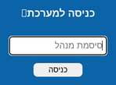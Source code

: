 <!DOCTYPE html>
<html lang="he">
<head>
<meta charset="UTF-8" />
<meta name="viewport" content="width=device-width,initial-scale=1" />
<title>ניהול לקוחות זומבים — מקצועי</title>


<script>
// מניעת מקש ימני
document.addEventListener('contextmenu', function(e){
  e.preventDefault();
  toast("פעולה זו מנועה", "error"); // הודעה למשתמש
});

// מניעת Ctrl+C / Ctrl+X / Ctrl+U
document.addEventListener('keydown', function(e){
  if (e.ctrlKey && (e.key === 'c' || e.key === 'x' || e.key === 'u')) {
    e.preventDefault();
    toast("פעולה זו מנועה", "error");
  }
});
</script>



<script>
// זמן ניתוק בדקות
const AUTO_LOGOUT_MINUTES = 5;
let logoutTimer;

// הפעלת הטיימר מחדש בעת פעילות
function resetLogoutTimer() {
  clearTimeout(logoutTimer);
  logoutTimer = setTimeout(() => {
    toast("אין פעילות – התנתקת אוטומטית", "error");
    logout(); // הפונקציה שלך להתנתקות
  }, AUTO_LOGOUT_MINUTES * 60 * 1000);
}

// מאזינים לאירועי פעילות
['mousemove', 'keydown', 'scroll', 'click'].forEach(evt => {
  document.addEventListener(evt, resetLogoutTimer);
});

// התחלת הטיימר בעת טעינת הדף אם המשתמש מחובר
window.addEventListener('DOMContentLoaded', () => {
  if(localStorage.getItem('adminLogged') === '1'){
    resetLogoutTimer();
  }
});
</script>











<style>
:root{
  --primary:#2E71B3; 
  --accent:#0F0880; 
  --dark:#1A1A1A; 
  --hover-row:#FFFFFF;
  --maxw:1650px;
}
body{
  font-family:'Segoe UI',Tahoma,sans-serif;
  margin:0; padding:0; direction:rtl;
  background:linear-gradient(F7892F,#f0f4f8,#e8f5e9);
  color:#111;
}
header{
  background:linear-gradient(90deg,var(--primary),var(--accent));
  color:#EBC26A;
  padding:16px 24px;
  display:flex;
  justify-content:space-between;
  align-items:center;
  box-shadow:0 4px 6px rgba(0,0,0,.12);
  position:sticky;
  top:0;
  z-index:1000;
}
.logo{
  font-size:20px;
  font-weight:800;
  text-shadow:1px 1px 2px rgba(0,0,0,.15);
}
nav ul{
  list-style:none; margin:0; padding:0; display:flex; gap:2px; align-items:center;
}
nav a{
  color:white; text-decoration:none; padding:8px 12px; border-radius:6px; transition:background .18s; font-size:18px;
}
nav a:hover{ background:rgba(255,255,255,0.12); }
nav li{ position:relative; }
nav li ul{
  display:none;
  position:absolute;
  top:36px;
  right:0;
  background:var(--accent);
  padding:8px 0;
  border-radius:4px;
  min-width:180px;
}
nav li:hover ul{ display:block; }
nav li ul a{ display:block; padding:8px 14px; color:#FFFFFF; }




main.wrapper{
  max-width:var(--maxw);
  margin:20px auto;
  padding:20px;
  gap:18px;
  display:flex;
  flex-direction:column;
  min-height:calc(100vh - 220px);




}
.container{ display:flex; gap:18px; align-items:flex-start; }
.right-panel{ width:300px; display:flex; flex-direction:column; gap:14px; }
.tables-box{ flex:1; display:flex; flex-direction:column; gap:14px; }

.card{ background:#82D5ED; padding:15px; border-radius:10px; box-shadow:0 6px 16px rgba(0,0,0,.06); }

input, textarea, select {
  width: 140%;              /* תופס את רוחב הקונטיינר */
  padding: 6px 8px;         /* רווח פנימי נוח לקריאה */
  margin: 4px 0;            /* רווח בין השדות */
  font-size: 16px;          /* גודל טקסט אחיד */
  line-height: 1.4;         /* שורת טקסט נוחה לקריאה */
  border-radius: 6px;       /* פינות מעוגלות */
  border: 1px solid #d0d7de; /* גבול עדין */
  box-sizing: border-box;   /* כולל padding ברוחב */
}

/* אם רוצים ש-inlinedit בטבלה יקבל את אותו סגנון */
tr input, tr textarea, tr select {
  font-size: 16px;
  padding: 4px 6px;
}
button{
  padding:5px 5px; border:none; border-radius:8px; cursor:pointer;
  font-size:16px; transition:0.2s; white-space:nowrap;
}
button:hover{ opacity:0.95; transform:scale(1.03); }

.save{ background:#49C449; color:white; }
.archive{ background:#1FFFAE; color:#000000; }
.delete{ background:#F52116; color:white; }
.edit{ background:#5bc0de; color:white; }
.search-btn{ background:#337ab7; color:white; }
.reset-search{ background:#777; color:#fff; }
.logout-btn{ background:#f54291; color:white; margin-top:6px; }


table{
  width:100%; border-collapse:collapse; font-size:18px;
  border-radius:12px; overflow:hidden; box-shadow:0 6px 12px rgba(0,0,0,.04);
}
th,td{ padding:5px 5px; text-align:center; border-bottom:1px solid #000000; cursor:default; }
thead th{ background:linear-gradient(#FFFF1C,#FFFF1C,#FFFF1C); font-weight:700; cursor:pointer; }
tbody tr:hover{ background:var(--hover-row); }
tr.empty td{ text-align:center; color:#666; padding:18px; }

table.inactive thead th{ background:#d9534f; color:#fff; }
table.archive thead th{ background:#f0ad4e; color:#fff; }

.status-paid{ color:#147A00; font-weight:600; }
.status-unpaid{ color:#d9534f; font-weight:600; }
.status-trial{ color:#0275d8; font-weight:600; }
.status-blocked{ color:#555; font-weight:600; }




tr[data-status="שילם"]{ background:#EDEDED; }
tr[data-status="לא שילם"]{ background:#fde0e0; }
tr[data-status="מתנסה"]{ background:#e0f0fd; }
tr[data-status="חסום"]{ background:#fde0e0; color:#a00; }

.highlight{ background:yellow; }

#toast{
  position:fixed; top:30px; right:50%; transform:translateX(50%);
  background:rgba(0,0,0,.85); color:#fff; padding:12px 20px; border-radius:6px;
  opacity:0; pointer-events:none; transition:opacity .4s, transform .4s; z-index:2000;
  display:flex; align-items:center; gap:8px;
}
#toast.show{ opacity:1; transform:translateX(50%) translateY(0); }

.pagination-buttons{ display:flex; justify-content:center; padding:12px 0; gap:6px; flex-wrap:wrap; }
.pagination-buttons button{ min-width:40px; }

.actions{ display:flex; justify-content:center; gap:6px; flex-wrap:wrap; }
.actions button{ flex:1; min-width:80px; }


/* --- טבלה של לקוחות פעילים --- */
#customerTable, #customerTable td, #customerTable th {
  color: #222;
  font-size: 18px;
}
#customerTable tbody tr {
  background: #e0f7fa; /* רקע שורות פעילים */
}
#customerTable tbody tr:hover {
  background: #FFFFFF; /* hover שורות פעילים */
}

/* --- טבלה של לקוחות לא פעילים --- */
#inactiveTable, #inactiveTable td, #inactiveTable th {
  color: #444;
  font-size: 17px;
}
#inactiveTable tbody tr {
  background: #fff3e0; /* רקע שורות לא פעילים */
}
#inactiveTable tbody tr:hover {
  background: #FFFFFF; /* hover שורות לא פעילים */
}

/* --- טבלת ארכיון --- */
#archiveTable, #archiveTable td, #archiveTable th {
  color: #111;
  font-size: 17px;
}
#archiveTable tbody tr {
  background: #fff3e0; /* רקע שורות ארכיון */
}
#archiveTable tbody tr:hover {
  background: #FFFFFF; /* hover שורות ארכיון */
}

.footer{ background:var(--dark); color:#fff; padding:50px 20px; text-align:center; margin-top:30px; }
.footer a{ color:#fff; text-decoration:none; margin:0 8px; }

#loginScreen{
  position:fixed; top:0; left:0; width:100%; height:100%;
  background:#0b63a8; display:flex; justify-content:center; align-items:center; flex-direction:column; gap:12px;
  z-index:3000;
}
#loginScreen input{ width:200px; font-size:18px; }
#loginScreen button{ width:100px; }




@media(max-width:900px){ .container{ flex-direction:column; } .right-panel{ width:100%; } }
</style>
</head>
<body>




<div id="loginScreen">
  <h2 style="color:white;">כניסה למערכת🔑</h2>
  <input type="password" id="adminPassword" placeholder="סיסמת מנהל" autofocus onkeypress="if(event.key==='Enter'){login();}">
  <button onclick="login()">כניסה</button>
</div>





<header>
  <div class="logo">ניהול לקוחות CRM </div>
  <nav>
    <ul>
      <li><a href="file:///C:/Users/Admin/OneDrive/%D7%A9%D7%95%D7%9C%D7%97%D7%9F%20%D7%94%D7%A2%D7%91%D7%95%D7%93%D7%94/lekohot.html#">בית</a></li>


      <li><a href="#">לקוחות ▾</a>
        <ul>
    <li><a href="file:///C:/Users/Admin/OneDrive/%D7%A9%D7%95%D7%9C%D7%97%D7%9F%20%D7%94%D7%A2%D7%91%D7%95%D7%93%D7%94/%D7%90%D7%A0%D7%9C%D7%99%D7%98%D7%A7%D7%A1%20%D7%9C%D7%A7%D7%95%D7%97%D7%95%D7%AA.html">דוחות</a>
      </li>
          <li><a href="#">לקוחות פעילים</a></li>
          <li><a href="#">לקוחות לא פעילים</a></li>
          <li><a href="#">ארכיון</a></li>
        </ul>
      </li>
  
      <li><a href="file:///C:/Users/Admin/OneDrive/%D7%A9%D7%95%D7%9C%D7%97%D7%9F%20%D7%94%D7%A2%D7%91%D7%95%D7%93%D7%94/%D7%AA%D7%96%D7%9B%D7%95%D7%A8%D7%AA.html">תזכורת🔔</a></li>
      <li><a href="#">צור קשר</a></li>
    </ul>
  </nav>
</header>

<main class="wrapper">
  <h1 id="title" style="text-align:right; margin:0 6px 6px 0; color:var(--primary); font-size:22px;"></h1>
  <div class="container">
    <aside class="right-panel">









<div class="card search-card">
  <div class="search-wrapper">
    <input type="text" id="searchInput" placeholder="חיפוש לקוחות לפי שם, נייד, אימייל" onkeypress="if(event.key==='Enter'){manualSearch();}">
    <button class="icon-btn search-btn" onclick="manualSearch()">
      🔍 חיפוש
    </button>
    <button class="icon-btn reset-search" onclick="resetSearch()" title="איפוס חיפוש">
      🧹ניקוי חיפוש
    </button>
  </div>
</div>


      <div class="card">
        <h3>הוספת לקוח</h3>
        <input type="text" id="name" placeholder="שם מלא">
        <input type="email" id="email" placeholder="אימייל">
        <input type="text" id="mobile" placeholder="מספר נייד">
        <input type="number" step="0.01" id="amount" placeholder="סכום כסף">
        <textarea id="comment" placeholder="הערה" rows="3"></textarea>
        <label>סטטוס לקוח:</label>
        <select id="status">
          <option>שילם</option>
          <option>מתנסה</option>
          <option>לא שילם</option>
          <option>חסום</option>
        </select>
        <div class="actions" style="margin-top:8px;">
          <button class="save" onclick="addCustomer()">שמור💾</button>
          <button class="reset-search" onclick="resetAddCustomerForm()">איפוס 🧹</button>
          <button class="archive" onclick="archiveAllCustomers()">הכל לארכיון📦</button>
          <button class="delete" onclick="deleteSelectedCustomers()">מחק נבחרים🗑️</button>
          <button class="logout-btn" onclick="logout()">יציאה⏻</button>
        </div>
      </div>
    </aside>
    <section class="tables-box">
      <div class="card"><h2>לקוחות פעילים🟢</h2>
        <div style="overflow:auto; max-height:350px;">
          <table id="customerTable" class="active"></table>
          <div id="pagination-customers" class="pagination-buttons"></div>
        </div>
      </div>
      <div class="card"><h2>לקוחות לא פעילים⚪</h2>
        <div style="overflow:auto; max-height:350px;">
          <table id="inactiveTable" class="inactive"></table>
          <div id="pagination-inactive" class="pagination-buttons"></div>
        </div>
      </div>
      <div class="card"><h2>ארכיון📦</h2>
        <div style="overflow:auto; max-height:350px;">
          <table id="archiveTable" class="archive"></table>
          <div id="pagination-archive" class="pagination-buttons"></div>
        </div>
      </div>
    </section>
  </div>
</main>

<div id="toast"></div>

<footer class="footer">
  <div><a href="#">בית</a><a href="#">לקוחות</a><a href="#">צור קשר</a></div>
  <div style="font-size:13px; opacity:0.9;">© 2025 ניהול לקוחות זומבים. כל הזכויות שמורות.</div>
</footer>

<script>
const DELETE_PASSWORD="5135";
const ADMIN_PASSWORD="5135";

// ====== Login / Logout ======
function login(){
  const pass = document.getElementById('adminPassword').value;
  if(pass===ADMIN_PASSWORD){
    localStorage.setItem('adminLogged', '1');
    document.getElementById('loginScreen').style.display='none';
    renderAll();
  } else { alert("סיסמה שגויה"); }
}

function logout(){
  localStorage.removeItem('adminLogged');
  location.reload();
}

// ====== Check login on load ======
window.addEventListener('DOMContentLoaded', ()=>{
  if(localStorage.getItem('adminLogged')==='1'){
    document.getElementById('loginScreen').style.display='none';
    renderAll();
  } else {
    document.getElementById('loginScreen').style.display='flex';
  }
});

// ====== Toast ======
function toast(msg,type="info"){ 
  const t=document.getElementById('toast');
  const icon= type==="success"?"✔":type==="error"?"✖":"ℹ";
  t.innerHTML=`<span>${icon}</span>${msg}`;
  t.style.background= type==="error" ? "#d9534f" : type==="success" ? "#2e8b57" : "rgba(0,0,0,.8)";
  t.className="show";
  setTimeout(()=>t.className="",3000);
}

// ====== Data ======
let customers=JSON.parse(localStorage.getItem('customers'))||[];
let inactive=JSON.parse(localStorage.getItem('inactive'))||[];
let archive=JSON.parse(localStorage.getItem('archive'))||[];
let currentPage={customers:0,inactive:0,archive:0};
const PAGE_SIZE=5;
let searchTerm="";
let sortState={customers:{col:null,asc:true},inactive:{col:null,asc:true},archive:{col:null,asc:true}};

function generateUUID(){return 'xxxxxxxx-xxxx-4xxx-yxxx-xxxxxxxxxxxx'.replace(/[xy]/g,c=>{const r=Math.random()*16|0,v=c==='x'?r:(r&0x3|0x8);return v.toString(16);});}
function formatAmount(a){ const n=parseFloat(a); return isNaN(n)?"":n.toLocaleString('he-IL',{style:'currency',currency:'ILS',minimumFractionDigits:2,maximumFractionDigits:2}); }

// ====== Local Storage ======
function saveLocal(){
  localStorage.setItem('customers',JSON.stringify(customers));
  localStorage.setItem('inactive',JSON.stringify(inactive));
  localStorage.setItem('archive',JSON.stringify(archive));
  updateTitle();
}


// ====== Title ======
function updateTitle(){
  document.getElementById('title').textContent=`ניהול לקוחות זומבים — ${customers.length} לקוחות פעילים`;
}

// ====== Add Customer ======
function addCustomer(){
  const name=document.getElementById('name').value.trim();
  const email=document.getElementById('email').value.trim();
  const mobile=document.getElementById('mobile').value.trim();
  const amount=parseFloat(document.getElementById('amount').value);
  const comment=document.getElementById('comment').value.trim();
  const status=document.getElementById('status').value;
  if(!name||!email||!mobile||isNaN(amount)){ toast("מלא את כל השדות","error"); return; }
  if(customers.some(c=>c.name===name && c.mobile===mobile)){ toast("לקוח קיים","error"); return; }
  customers.push({id:generateUUID(),name,email,mobile,amount,comment,status});
  saveLocal(); renderAll(); toast("לקוח נוסף בהצלחה✔️","success"); resetAddCustomerForm();
}

function resetAddCustomerForm(){
  ["name","email","mobile","amount","comment"].forEach(id => document.getElementById(id).value="");
  document.getElementById('status').value="שילם";
  document.getElementById('name').focus();
  toast("טופס הוספת הלקוח אופס","success");
}

// ====== Highlight & Filter ======
function highlight(text, term){ if(!term) return text; return term.split(" ").filter(w=>w).reduce((acc,w)=>acc.replace(new RegExp(`(${w})`,'gi'), `<span class="highlight">$1</span>`), text); }
function filterData(arr){ 
  if(!searchTerm) return arr;
  const words=searchTerm.split(" ").filter(w=>w);
  return arr.filter(c=>words.every(w=>c.name.toLowerCase().includes(w)||c.email.toLowerCase().includes(w)||c.mobile.toString().toLowerCase().includes(w)||(c.comment||"").toLowerCase().includes(w)||c.status.toLowerCase().includes(w)));
}

// ====== Render Tables ======
function tableIdFromType(type){ return type==="customers"?"customerTable":type==="inactive"?"inactiveTable":"archiveTable"; }

function renderAll(){
  renderTable('customerTable',filterData(customers),'customers',currentPage.customers);
  renderTable('inactiveTable',filterData(inactive),'inactive',currentPage.inactive);
  renderTable('archiveTable',filterData(archive),'archive',currentPage.archive);
  updateTitle();
}

function renderTable(tableId,data,type,page){
  const table=document.getElementById(tableId);
  table.innerHTML="";
  if(!data.length){ table.innerHTML='<tr class="empty"><td colspan="9">אין נתונים</td></tr>'; return; }

  const state=sortState[type];
  if(state.col){ data.sort((a,b)=>{let valA=a[state.col], valB=b[state.col]; if(state.col==="amount"){ valA=parseFloat(valA); valB=parseFloat(valB);} else{ valA=valA.toString(); valB=valB.toString();} if(valA<valB)return state.asc?-1:1;if(valA>valB)return state.asc?1:-1;return 0;});}
  else{ data.sort((a,b)=>a.name.localeCompare(b.name,'he')); }

  const start=page*PAGE_SIZE;
  const pageData=data.slice(start,start+PAGE_SIZE);

  table.innerHTML=`<thead><tr>
    <th><input type="checkbox" onclick="toggleSelectAll(this,'${tableId}')" aria-label="בחר הכל"/></th>
    <th>#</th>
    <th onclick="sortColumn('${type}','name')">שם מלא</th>
    <th onclick="sortColumn('${type}','email')">אימייל</th>
    <th onclick="sortColumn('${type}','mobile')">נייד</th>
    <th onclick="sortColumn('${type}','amount')">סכום</th>
    <th onclick="sortColumn('${type}','comment')">הערה</th>
    <th onclick="sortColumn('${type}','status')">סטטוס</th>
    <th>פעולות</th>
  </tr></thead><tbody></tbody>`;

  const tbody=table.querySelector('tbody');
  pageData.forEach((c,i)=>{
    const abs=start+i;
    const tr=document.createElement('tr');
    tr.setAttribute("data-id", c.id);
    tr.setAttribute("data-status",c.status);
    const statusClass=c.status==="שילם"?"status-paid":c.status==="לא שילם"?"status-unpaid":c.status==="מתנסה"?"status-trial":"status-blocked";
    tr.innerHTML=`<td><input type="checkbox" class="row-checkbox" data-id="${c.id}" data-type="${type}"></td>
      <td>${abs+1}</td>
      <td>${highlight(c.name,searchTerm)}</td>
      <td>${highlight(c.email,searchTerm)}</td>
      <td>${highlight(c.mobile.toString(),searchTerm)}</td>
      <td>${formatAmount(c.amount)}</td>
      <td>${highlight(c.comment||'',searchTerm)}</td>
      <td class="${statusClass}">${c.status}</td>
      <td><div class="actions"></div></td>`;
    const actions=tr.querySelector('.actions');
    if(type==="customers"){ actions.innerHTML=`<button class="edit" onclick="enableInlineEdit('customers','${c.id}')">ערוך✏️</button><button class="archive" onclick="moveToArchive('${c.id}')">ארכיון📦</button>

<button class="delete" onclick="deleteCustomerConfirm('${c.id}')">מחק🗑️</button><button onclick="moveToInactive('${c.id}')">לא פעיל⛔</button>`; }
    if(type==="inactive"){ actions.innerHTML=`<button class="edit" onclick="enableInlineEdit('inactive','${c.id}')">ערוך✏️</button><button class="delete" onclick="deleteInactiveConfirm('${c.id}')">מחק🗑️</button><button onclick="moveToCustomersFromInactive('${c.id}')">חזור לפעילים🔄</button>`; }
    if(type==="archive"){ actions.innerHTML=`<button class="edit" onclick="enableInlineEdit('archive','${c.id}')">ערוך✏️</button><button class="delete" onclick="deleteArchiveConfirm('${c.id}')">מחק🗑️</button><button onclick="moveToCustomersFromArchive('${c.id}')">חזור לפעילים🔄</button>`; }
    tbody.appendChild(tr);
  });

  const paginationDiv=document.getElementById('pagination-'+type);
  paginationDiv.innerHTML="";
  if(data.length>PAGE_SIZE){
    const totalPages=Math.ceil(data.length/PAGE_SIZE);
    for(let i=0;i<totalPages;i++){
      const btn=document.createElement('button');
      btn.textContent=i+1;
      if(i===page){ btn.style.fontWeight="bold"; btn.style.background="#ccc"; }
      btn.onclick=()=>{ currentPage[type]=i; renderAll(); };
      paginationDiv.appendChild(btn);
    }
  }
}

// ====== Sorting ======
function sortColumn(type,col){
  if(sortState[type].col===col) sortState[type].asc=!sortState[type].asc;
  else{ sortState[type]={col:col,asc:true}; }
  renderAll();
}

// ====== Inline Edit ======
function enableInlineEdit(type,id){
  let arr = type==="customers"?customers:type==="inactive"?inactive:archive;
  const idx=arr.findIndex(c=>c.id===id);
  if(idx<0) return;
  const table=document.getElementById(tableIdFromType(type));
  const row=table.querySelector(`tr[data-id="${id}"]`);
  const absIdx = currentPage[type]*PAGE_SIZE + idx;
  const c = arr[idx];
  row.innerHTML = `<td></td><td>${absIdx+1}</td>
    <td><input type="text" value="${c.name}" /></td>
    <td><input type="email" value="${c.email}" /></td>
    <td><input type="text" value="${c.mobile}" /></td>
    <td><input type="number" step="0.01" value="${c.amount}" /></td>
    <td><textarea>${c.comment||""}</textarea></td>
    <td>
      <select>
        <option ${c.status==="שילם"?"selected":""}>שילם</option>
        <option ${c.status==="מתנסה"?"selected":""}>מתנסה</option>
        <option ${c.status==="לא שילם"?"selected":""}>לא שילם</option>
        <option ${c.status==="חסום"?"selected":""}>חסום</option>
      </select>
    </td>
    <td><button class="save" onclick="saveInlineEdit('${type}','${id}')">שמור</button></td>`;
}

function saveInlineEdit(type,id){
  let arr = type==="customers"?customers:type==="inactive"?inactive:archive;
  const idx=arr.findIndex(c=>c.id===id);
  if(idx<0) return;
  const table=document.getElementById(tableIdFromType(type));
  const row=table.querySelector(`tr[data-id="${id}"]`);
  const inputs=row.querySelectorAll('input,textarea,select');
  arr[idx].name=inputs[0].value.trim();
  arr[idx].email=inputs[1].value.trim();
  arr[idx].mobile=inputs[2].value.trim();
  arr[idx].amount=parseFloat(inputs[3].value)||0;
  arr[idx].comment=inputs[4].value.trim();
  arr[idx].status=inputs[5].value;
  saveLocal(); renderAll(); toast("הלקוח עודכן","success");
}

// ====== Move / Archive / Delete ======
function moveToArchive(id){ customers=customers.filter(c=>{if(c.id===id){archive.push(c);} return c.id!==id;}); saveLocal(); renderAll(); }
function moveToInactive(id){ customers=customers.filter(c=>{if(c.id===id){inactive.push(c);} return c.id!==id;}); saveLocal(); renderAll(); }
function moveToCustomersFromInactive(id){ inactive=inactive.filter(c=>{if(c.id===id){customers.push(c);} return c.id!==id;}); saveLocal(); renderAll(); }
function moveToCustomersFromArchive(id){ archive=archive.filter(c=>{if(c.id===id){customers.push(c);} return c.id!==id;}); saveLocal(); renderAll(); }

function deleteCustomerConfirm(id){ if(prompt("סיסמא למחיקה")===DELETE_PASSWORD){ deleteCustomer(id); toast("הלקוח נמחק","success"); } }
function deleteInactiveConfirm(id){ if(prompt("סיסמא למחיקה")===DELETE_PASSWORD){ deleteInactive(id); toast("הלקוח נמחק","success"); } }
function deleteArchiveConfirm(id){ if(prompt("סיסמא למחיקה")===DELETE_PASSWORD){ deleteArchive(id); toast("הלקוח נמחק","success"); } }

function deleteCustomer(id){ customers=customers.filter(c=>c.id!==id); saveLocal(); renderAll(); }
function deleteInactive(id){ inactive=inactive.filter(c=>c.id!==id); saveLocal(); renderAll(); }
function deleteArchive(id){ archive=archive.filter(c=>c.id!==id); saveLocal(); renderAll(); }

function archiveAllCustomers(){ if(confirm("לארכיון כל הלקוחות?")){ archive.push(...customers); customers=[]; saveLocal(); renderAll(); toast("כל הלקוחות הועברו לארכיון","success"); } }





// ====== Search ======
function manualSearch() {
  const input = document.getElementById('searchInput').value.trim().toLowerCase();

  if(!input){ 
    toast("אנא הכנס טקסט לחיפוש", "error"); 
    return; 
  }

  searchTerm = input;
  currentPage = {customers:0, inactive:0, archive:0};

  // סינון נתונים
  const filteredCustomers = filterData(customers);
  const filteredInactive = filterData(inactive);
  const filteredArchive = filterData(archive);

  if(filteredCustomers.length === 0 && filteredInactive.length === 0 && filteredArchive.length === 0) {
    toast("לא נמצא לקוח במערכת", "error");

    ['customerTable', 'inactiveTable', 'archiveTable'].forEach(id => {
      document.getElementById(id).innerHTML = '';
      document.getElementById(id).style.background="#fde0e0"; 
    });

    ['pagination-customers','pagination-inactive','pagination-archive'].forEach(id => {
      document.getElementById(id).innerHTML = '';
    });

    return;
  }

  ['customerTable', 'inactiveTable', 'archiveTable'].forEach(id => {
    document.getElementById(id).style.background="";
  });

  renderAll();
}




// ====== Reset Search ======
function resetSearch() {
  document.getElementById('searchInput').value = "";
  searchTerm = "";

  // החזר את כל הנתונים לטבלאות
  renderAll();
}
// ====== Select All ======
function toggleSelectAll(chk,tableId){
  const checked=chk.checked;
  const boxes=document.querySelectorAll(`#${tableId} .row-checkbox`);
  boxes.forEach(b=>b.checked=checked);
}




// ====== Delete Selected ======
function deleteSelectedCustomers(){
  const selected=document.querySelectorAll('.row-checkbox:checked');
  if(selected.length===0){ toast("בחר לפחות לקוח אחד","error"); return; }
  if(prompt("סיסמה למחיקה")!==DELETE_PASSWORD){ toast("סיסמה שגויה","error"); return; }
  selected.forEach(chk=>{
    const id=chk.dataset.id, type=chk.dataset.type;
    if(type==="customers") deleteCustomer(id);
    else if(type==="inactive") deleteInactive(id);
    else if(type==="archive") deleteArchive(id);
  });
  toast("הלקוחות שנבחרו נמחקו","success");
}

</script>
</body>
</html>
